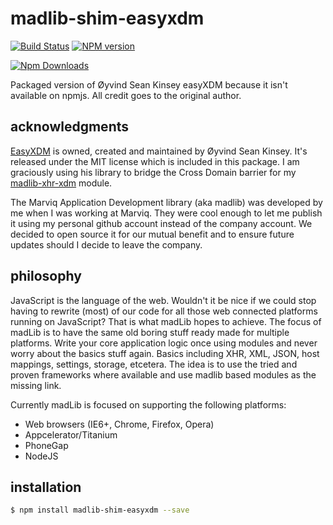 # madlib-shim-easyxdm
[![Build Status](https://travis-ci.org/Qwerios/madlib-shim-easyxdm.svg?branch=master)](https://travis-ci.org/Qwerios/madlib-shim-easyxdm) [![NPM version](https://badge.fury.io/js/madlib-shim-easyxdm.png)](http://badge.fury.io/js/madlib-shim-easyxdm)

[![Npm Downloads](https://nodei.co/npm/madlib-shim-easyxdm.png?downloads=true&stars=true)](https://nodei.co/npm/madlib-shim-easyxdm.png?downloads=true&stars=true)

Packaged version of Øyvind Sean Kinsey easyXDM because it isn't available on npmjs. All credit goes to the original author.


## acknowledgments
[EasyXDM](https://github.com/oyvindkinsey/easyXDM) is owned, created and maintained by Øyvind Sean Kinsey. It's released under the MIT license which is included in this package. I am graciously using his library to bridge the Cross Domain barrier for my [madlib-xhr-xdm](https://github.com/Qwerios/madlib-xhr-xdm) module.

The Marviq Application Development library (aka madlib) was developed by me when I was working at Marviq. They were cool enough to let me publish it using my personal github account instead of the company account. We decided to open source it for our mutual benefit and to ensure future updates should I decide to leave the company.


## philosophy
JavaScript is the language of the web. Wouldn't it be nice if we could stop having to rewrite (most) of our code for all those web connected platforms running on JavaScript? That is what madLib hopes to achieve. The focus of madLib is to have the same old boring stuff ready made for multiple platforms. Write your core application logic once using modules and never worry about the basics stuff again. Basics including XHR, XML, JSON, host mappings, settings, storage, etcetera. The idea is to use the tried and proven frameworks where available and use madlib based modules as the missing link.

Currently madLib is focused on supporting the following platforms:

* Web browsers (IE6+, Chrome, Firefox, Opera)
* Appcelerator/Titanium
* PhoneGap
* NodeJS


## installation
```bash
$ npm install madlib-shim-easyxdm --save
```